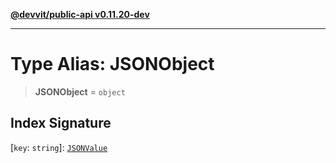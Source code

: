 [**@devvit/public-api v0.11.20-dev**](../README.md)

---

# Type Alias: JSONObject

> **JSONObject** = `object`

## Index Signature

\[`key`: `string`\]: [`JSONValue`](JSONValue.md)
